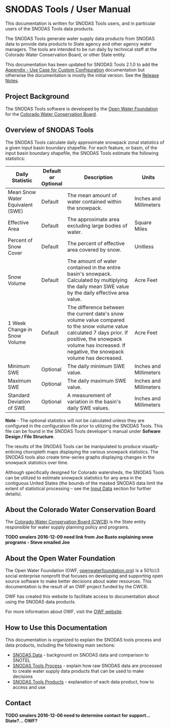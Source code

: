 # SNODAS Tools / User Manual

This documentation is written for SNODAS Tools users, and in particular users of the SNODAS Tools data products.

The SNODAS Tools generate water supply data products from SNODAS data
to provide data products to State agency and other agency water managers.
The tools are intended to be run daily by technical staff at the Colorado Water Conservation Board, or other State entity.

This documentation has been updated for SNODAS Tools 2.1.0 to add the
[Appendix - Use Case for Custom Configuration](appendix-use-case-custom-config/use-case-custom-config.md) documentation
but otherwise the documentation is mostly the initial version.
See the [Release Notes](appendix-release-notes/release-notes.md).

## Project Background

The SNODAS Tools software is developed by the [Open Water Foundation](http://openwaterfoundation.org)
for the [Colorado Water Conservation Board](http://cdss.state.co.us).

## Overview of SNODAS Tools

The SNODAS Tools calculate daily approximate snowpack zonal statistics of a given input basin boundary shapefile. For each feature, or basin, of the 
input basin boundary shapefile, the SNODAS Tools estimate the following statistics:

|<center>Daily Statistic|<center>Default <br> or <br> Optional</center>|<center>Description|<center>Units|
|-|-|-|-|
|Mean Snow Water Equivalent (SWE)|Default|The mean amount of water contained within the snowpack.|Inches and Millimeters|
|Effective Area|Default|The approximate area excluding large bodies of water.|Square Miles|
|Percent of Snow Cover|Default|The percent of effective area covered by snow.|Unitless|
|Snow Volume|Default|The amount of water contained in the entire basin's snowpack. Calculated by multiplying the daily mean SWE value by the daily effective area value.|Acre Feet|
|1 Week Change in Snow Volume|Default|The difference between the current date's snow volume value compared to the snow volume value calculated 7 days prior. If positive, the snowpack volume has increased. If negative, the snowpack volume has decreased.| Acre Feet|
|Minimum SWE|Optional|The daily minimum SWE value.| Inches and Millimeters|
|Maximum SWE|Optional|The daily maximum SWE value.|Inches and Millimeters|
|Standard Deviation of SWE|Optional|A measurement of variation in the basin's daily SWE values.|Inches and Millimeters|

**Note** - The optional statistics will not be calculated unless they are configured
in the configuration file prior to utilizing the SNODAS Tools. This file can be found
in the SNODAS Tools developer's manual under **Sofware Design / File Structure**.

The results of the SNODAS Tools can be manipulated to produce 
visually-enticing choropleth maps displaying the various snowpack statistics. The SNODAS tools also create time-series graphs
displaying changes in the snowpack statistics over time.  

Although specifically designed for Colorado watersheds, the SNODAS Tools can be utilized to estimate snowpack statistics for any area in the 
contiguous United States (the bounds of the masked SNODAS data limit the extent of statistical processing – see 
the [Input Data](data/data.md#snodas-data-grids) section for further details).

## About the Colorado Water Conservation Board

The [Colorado Water Conservation Board (CWCB)](http://cwcb.state.co.us) is the State entity responsible for water supply planning policy and programs.

**TODO smalers 2016-12-09 need link from Joe Busto explaining snow programs - Steve emailed Joe**

## About the Open Water Foundation

The Open Water Foundation (OWF, [openwaterfoundation.org](http://openwaterfoundation.org)) is a 501(c)3 social enterprise
nonprofit that focuses on developing and supporting open source software to make better
decisions about water resources.  This documentation is the result of an OWF project funded by the CWCB.

OWF has created this website to facilitate access to documentation about using the SNODAS data products. 

For more information about OWF, visit the [OWF website](http://openwaterfoundation.org).

## How to Use this Documentation

This documentation is organized to explain the SNODAS tools process and data products, including the following main sections:

* [SNODAS Data](data/overview.md) - background on SNODAS data and comparison to SNOTEL
* [SNODAS Tools Process](process/overview.md) - explain how raw SNODAS data are processed to create water supply data products that can be used to make decisions
* [SNODAS Tools Products](products/overview.md) - explanation of each data product, how to access and use

## Contact

**TODO smalers 2016-12-06 need to determine contact for support... State?... OWF?**
